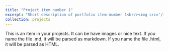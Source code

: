 ```yaml
---
title: "Project item number 1"
excerpt: "Short description of portfolio item number 1<br/><img src='/images/printer-tech-stack.png'>"
collection: projects
---
```


This is an item in your projects. It can be have images or nice text. If you name the file .md, it will be parsed as markdown. If you name the file .html, it will be parsed as HTML. 

